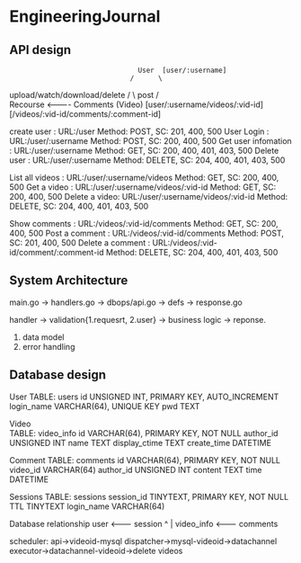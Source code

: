 # EngineeringJournal

## API design


                                    User  [user/:username]
                                  /      \
   upload/watch/download/delete  /        \ post
                                /          \
                            Recourse  <---- Comments
                            (Video)
    [user/:username/videos/:vid-id]        [/videos/:vid-id/comments/:comment-id]


create user : URL:/user Method: POST, SC: 201, 400, 500
User Login : URL:/user/:username Method: POST, SC: 200, 400, 500
Get user infomation : URL:/user/:username Method: GET, SC: 200, 400, 401, 403, 500
Delete user : URL:/user/:username Method: DELETE, SC: 204, 400, 401, 403, 500

List all videos : URL:/user/:username/videos Method: GET, SC: 200, 400, 500
Get a video : URL:/user/:username/videos/:vid-id Method: GET, SC: 200, 400, 500
Delete a video: URL:/user/:username/videos/:vid-id Method: DELETE, SC: 204, 400, 401, 403, 500

Show comments : URL:/videos/:vid-id/comments Method: GET, SC: 200, 400, 500
Post a comment : URL:/videos/:vid-id/comments Method: POST, SC: 201, 400, 500
Delete a comment : URL:/videos/:vid-id/comment/:comment-id Method: DELETE, SC: 204, 400, 401, 403, 500


## System Architecture
main.go -> handlers.go -> dbops/api.go -> defs -> response.go

handler -> validation{1.requesrt, 2.user} -> business logic -> reponse.
1. data model
2. error handling


## Database design

User
TABLE: users
id UNSIGNED INT, PRIMARY KEY, AUTO_INCREMENT
login_name VARCHAR(64), UNIQUE KEY
pwd TEXT

Video  
TABLE: video_info
id VARCHAR(64), PRIMARY KEY, NOT NULL
author_id UNSIGNED INT
name TEXT
display_ctime TEXT
create_time DATETIME

Comment
TABLE: comments
id VARCHAR(64), PRIMARY KEY, NOT NULL
video_id VARCHAR(64)
author_id UNSIGNED INT
content TEXT
time DATETIME

Sessions
TABLE: sessions
session_id TINYTEXT, PRIMARY KEY, NOT NULL
TTL TINYTEXT
login_name VARCHAR(64)


Database relationship
  user      <---      session
   ^
   |
video_info  <---      comments



scheduler:
api->videoid-mysql
dispatcher->mysql-videoid->datachannel
executor->datachannel-videoid->delete videos